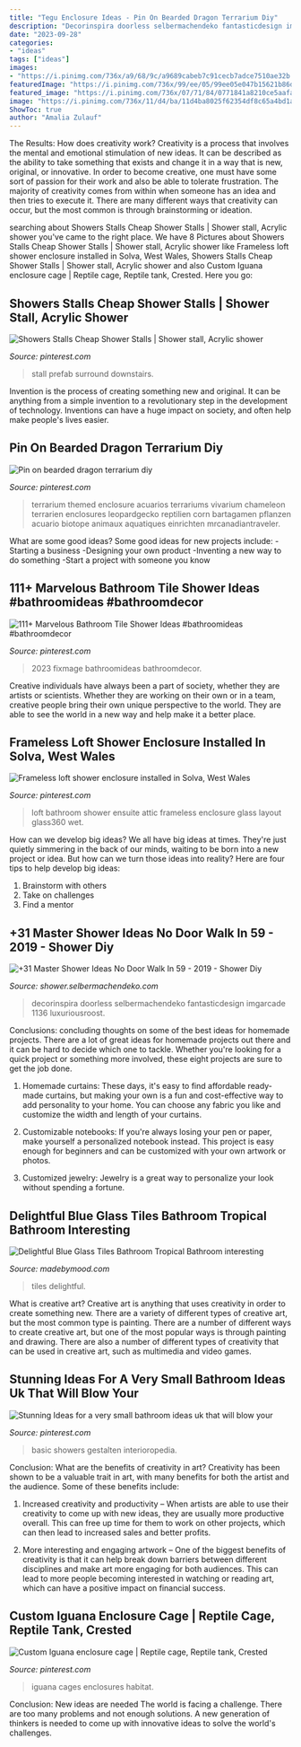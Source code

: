 ```yaml
---
title: "Tegu Enclosure Ideas - Pin On Bearded Dragon Terrarium Diy"
description: "Decorinspira doorless selbermachendeko fantasticdesign imgarcade 1136 luxuriousroost"
date: "2023-09-28"
categories:
- "ideas"
tags: ["ideas"]
images:
- "https://i.pinimg.com/736x/a9/68/9c/a9689cabeb7c91cecb7adce7510ae32b.jpg"
featuredImage: "https://i.pinimg.com/736x/99/ee/05/99ee05e047b15621b86dc1f65417a14a.jpg"
featured_image: "https://i.pinimg.com/736x/07/71/84/0771841a8210ce5aafab32e743cab41a.jpg"
image: "https://i.pinimg.com/736x/11/d4/ba/11d4ba8025f62354df8c65a4bd1aa951.jpg"
ShowToc: true
author: "Amalia Zulauf"
---
```



The Results: How does creativity work?
Creativity is a process that involves the mental and emotional stimulation of new ideas. It can be described as the ability to take something that exists and change it in a way that is new, original, or innovative. In order to become creative, one must have some sort of passion for their work and also be able to tolerate frustration. The majority of creativity comes from within when someone has an idea and then tries to execute it. There are many different ways that creativity can occur, but the most common is through brainstorming or ideation.

	

		
searching about Showers Stalls Cheap Shower Stalls | Shower stall, Acrylic shower you've came to the right place. We have 8 Pictures about Showers Stalls Cheap Shower Stalls | Shower stall, Acrylic shower like Frameless loft shower enclosure installed in Solva, West Wales, Showers Stalls Cheap Shower Stalls | Shower stall, Acrylic shower and also Custom Iguana enclosure cage | Reptile cage, Reptile tank, Crested. Here you go:
		
    
## Showers Stalls Cheap Shower Stalls | Shower Stall, Acrylic Shower

<img loading=lazy src="https://i.pinimg.com/736x/a9/68/9c/a9689cabeb7c91cecb7adce7510ae32b.jpg" onerror="this.onerror=null;this.src='https://tse1.mm.bing.net/th?id=OIP.8zaUmDLELuvfAMvNWhx7ZwHaF7&amp;pid=15.1';" alt="Showers Stalls Cheap Shower Stalls | Shower stall, Acrylic shower">

_Source: pinterest.com_

>stall prefab surround downstairs. 

	

Invention is the process of creating something new and original. It can be anything from a simple invention to a revolutionary step in the development of technology. Inventions can have a huge impact on society, and often help make people's lives easier.

    
## Pin On Bearded Dragon Terrarium Diy

<img loading=lazy src="https://i.pinimg.com/736x/6f/22/36/6f223684df48959ce99fe793bc54a8bc.jpg" onerror="this.onerror=null;this.src='https://tse3.mm.bing.net/th?id=OIP.5yNj7eoPBYQ2b8hJgbhplAHaJ3&amp;pid=15.1';" alt="Pin on bearded dragon terrarium diy">

_Source: pinterest.com_

>terrarium themed enclosure acuarios terrariums vivarium chameleon terrarien enclosures leopardgecko reptilien corn bartagamen pflanzen acuario biotope animaux aquatiques einrichten mrcanadiantraveler. 

	

What are some good ideas?
Some good ideas for new projects include: 
-Starting a business 
-Designing your own product 
-Inventing a new way to do something 
-Start a project with someone you know

    
## 111+ Marvelous Bathroom Tile Shower Ideas #bathroomideas #bathroomdecor

<img loading=lazy src="https://i.pinimg.com/736x/07/71/84/0771841a8210ce5aafab32e743cab41a.jpg" onerror="this.onerror=null;this.src='https://tse2.mm.bing.net/th?id=OIP.XHiQZtqrkZQhGNiArmolWwHaKB&amp;pid=15.1';" alt="111+ Marvelous Bathroom Tile Shower Ideas #bathroomideas #bathroomdecor">

_Source: pinterest.com_

>2023 fixmage bathroomideas bathroomdecor. 

	

Creative individuals have always been a part of society, whether they are artists or scientists. Whether they are working on their own or in a team, creative people bring their own unique perspective to the world. They are able to see the world in a new way and help make it a better place.

    
## Frameless Loft Shower Enclosure Installed In Solva, West Wales

<img loading=lazy src="https://i.pinimg.com/736x/71/0c/32/710c322bcd93e9e2fa38102d15062a43.jpg" onerror="this.onerror=null;this.src='https://tse4.mm.bing.net/th?id=OIP.Iqy6VCUxSZ116r2OxM7QzwHaJ3&amp;pid=15.1';" alt="Frameless loft shower enclosure installed in Solva, West Wales">

_Source: pinterest.com_

>loft bathroom shower ensuite attic frameless enclosure glass layout glass360 wet. 

	

How can we develop big ideas?
We all have big ideas at times. They're just quietly simmering in the back of our minds, waiting to be born into a new project or idea. But how can we turn those ideas into reality? Here are four tips to help develop big ideas: 
1. Brainstorm with others 
2. Take on challenges 
3. Find a mentor 

    
## +31 Master Shower Ideas No Door Walk In 59 - 2019 - Shower Diy

<img loading=lazy src="http://shower.selbermachendeko.com/wp-content/uploads/2019/07/31-Master-Shower-Ideas-No-Door-Walk-In-59.jpg" onerror="this.onerror=null;this.src='https://tse4.mm.bing.net/th?id=OIP.uwMPPdqozEdLskpPbgDnaAAAAA&amp;pid=15.1';" alt="+31 Master Shower Ideas No Door Walk In 59 - 2019 - Shower Diy">

_Source: shower.selbermachendeko.com_

>decorinspira doorless selbermachendeko fantasticdesign imgarcade 1136 luxuriousroost. 

	

Conclusions: concluding thoughts on some of the best ideas for homemade projects.
There are a lot of great ideas for homemade projects out there and it can be hard to decide which one to tackle. Whether you're looking for a quick project or something more involved, these eight projects are sure to get the job done. 
1. Homemade curtains: These days, it's easy to find affordable ready-made curtains, but making your own is a fun and cost-effective way to add personality to your home. You can choose any fabric you like and customize the width and length of your curtains.

2. Customizable notebooks: If you're always losing your pen or paper, make yourself a personalized notebook instead. This project is easy enough for beginners and can be customized with your own artwork or photos.

3. Customized jewelry: Jewelry is a great way to personalize your look without spending a fortune.

    
## Delightful Blue Glass Tiles Bathroom Tropical Bathroom Interesting

<img loading=lazy src="https://madebymood.com/wp-content/uploads/2019/02/Dishy-blue-glass-tiles-bathroom-Tropical-Bathroom-in-New-York-with-drop-tub-and-mosaic.jpg" onerror="this.onerror=null;this.src='https://tse1.mm.bing.net/th?id=OIP.F24Yxl-4H-uDQNliYemJowHaLH&amp;pid=15.1';" alt="Delightful Blue Glass Tiles Bathroom Tropical Bathroom interesting">

_Source: madebymood.com_

>tiles delightful. 

	

What is creative art?
Creative art is anything that uses creativity in order to create something new. There are a variety of different types of creative art, but the most common type is painting. There are a number of different ways to create creative art, but one of the most popular ways is through painting and drawing. There are also a number of different types of creativity that can be used in creative art, such as multimedia and video games.

    
## Stunning Ideas For A Very Small Bathroom Ideas Uk That Will Blow Your

<img loading=lazy src="https://i.pinimg.com/736x/99/ee/05/99ee05e047b15621b86dc1f65417a14a.jpg" onerror="this.onerror=null;this.src='https://tse1.mm.bing.net/th?id=OIP.sLjfl1E2gsQqFanZN39g7wHaLF&amp;pid=15.1';" alt="Stunning Ideas for a very small bathroom ideas uk that will blow your">

_Source: pinterest.com_

>basic showers gestalten interioropedia. 

	

Conclusion: What are the benefits of creativity in art?
Creativity has been shown to be a valuable trait in art, with many benefits for both the artist and the audience. Some of these benefits include:
1. Increased creativity and productivity – When artists are able to use their creativity to come up with new ideas, they are usually more productive overall. This can free up time for them to work on other projects, which can then lead to increased sales and better profits.

2. More interesting and engaging artwork – One of the biggest benefits of creativity is that it can help break down barriers between different disciplines and make art more engaging for both audiences. This can lead to more people becoming interested in watching or reading art, which can have a positive impact on financial success.


    
## Custom Iguana Enclosure Cage | Reptile Cage, Reptile Tank, Crested

<img loading=lazy src="https://i.pinimg.com/736x/11/d4/ba/11d4ba8025f62354df8c65a4bd1aa951.jpg" onerror="this.onerror=null;this.src='https://tse4.mm.bing.net/th?id=OIP.waihYZfaofqL3QL0e6aeggHaLS&amp;pid=15.1';" alt="Custom Iguana enclosure cage | Reptile cage, Reptile tank, Crested">

_Source: pinterest.com_

>iguana cages enclosures habitat. 

	

Conclusion: New ideas are needed
The world is facing a challenge. There are too many problems and not enough solutions. A new generation of thinkers is needed to come up with innovative ideas to solve the world's challenges.

